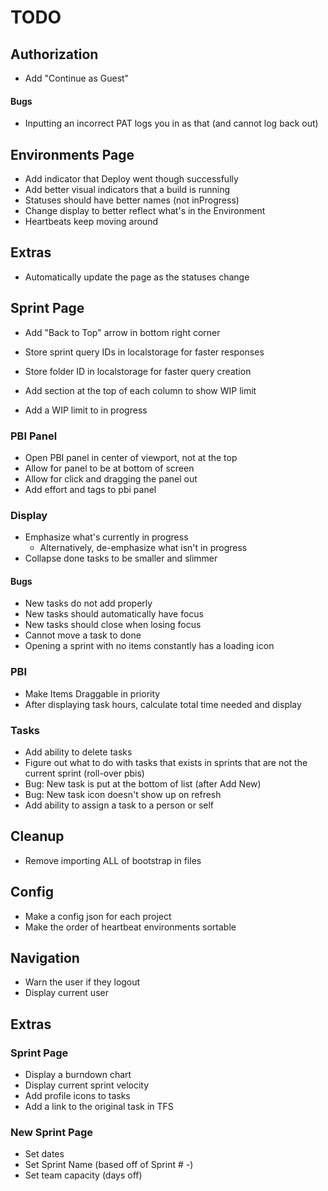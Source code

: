 # TODO

## Authorization
* Add "Continue as Guest"

#### Bugs
* Inputting an incorrect PAT logs you in as that (and cannot log back out)

## Environments Page
* Add indicator that Deploy went though successfully
* Add better visual indicators that a build is running
* Statuses should have better names (not inProgress)
* Change display to better reflect what's in the Environment
* Heartbeats keep moving around

## Extras
* Automatically update the page as the statuses change

## Sprint Page
* Add "Back to Top" arrow in bottom right corner
* Store sprint query IDs in localstorage for faster responses
* Store folder ID in localstorage for faster query creation

* Add section at the top of each column to show WIP limit
* Add a WIP limit to in progress

### PBI Panel
* Open PBI panel in center of viewport, not at the top
* Allow for panel to be at bottom of screen
* Allow for click and dragging the panel out
* Add effort and tags to pbi panel

### Display
* Emphasize what's currently in progress
    * Alternatively, de-emphasize what isn't in progress
* Collapse done tasks to be smaller and slimmer

#### Bugs
* New tasks do not add properly
* New tasks should automatically have focus
* New tasks should close when losing focus
* Cannot move a task to done
* Opening a sprint with no items constantly has a loading icon

### PBI
* Make Items Draggable in priority
* After displaying task hours, calculate total time needed and display

### Tasks
* Add ability to delete tasks
* Figure out what to do with tasks that exists in sprints that are not the current sprint (roll-over pbis)
* Bug: New task is put at the bottom of list (after Add New)
* Bug: New task icon doesn't show up on refresh
* Add ability to assign a task to a person or self

## Cleanup
* Remove importing ALL of bootstrap in files

## Config
* Make a config json for each project
* Make the order of heartbeat environments sortable

## Navigation
* Warn the user if they logout
* Display current user

## Extras
### Sprint Page
* Display a burndown chart
* Display current sprint velocity
* Add profile icons to tasks
* Add a link to the original task in TFS

### New Sprint Page
* Set dates
* Set Sprint Name (based off of Sprint # -)
* Set team capacity (days off)
